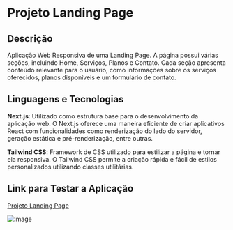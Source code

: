 # Projeto Landing Page

## Descrição

Aplicação Web Responsiva de uma Landing Page. A página possui várias seções, incluindo Home, Serviços, Planos e Contato. Cada seção apresenta conteúdo relevante para o usuário, como informações sobre os serviços oferecidos, planos disponíveis e um formulário de contato.

## Linguagens e Tecnologias

**Next.js**: Utilizado como estrutura base para o desenvolvimento da aplicação web. O Next.js oferece uma maneira eficiente de criar aplicativos React com funcionalidades como renderização do lado do servidor, geração estática e pré-renderização, entre outras.

**Tailwind CSS**: Framework de CSS utilizado para estilizar a página e tornar ela responsiva. O Tailwind CSS permite a criação rápida e fácil de estilos personalizados utilizando classes utilitárias.

## Link para Testar a Aplicação
[Projeto Landing Page](https://virtual-vigil.vercel.app/)

![image](https://github.com/RafaelMR9/virtual-vigil/assets/24281310/73abafe7-7113-4c2c-881f-157431e5d7e5)

